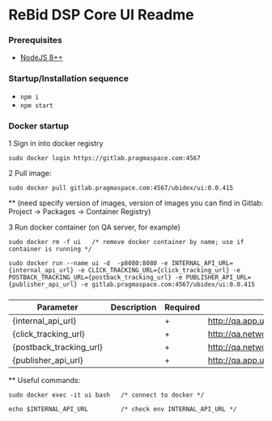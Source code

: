 
ReBid DSP Core UI Readme
======

### Prerequisites

- [NodeJS 8++](https://nodejs.org/uk/)

 
### Startup/Installation sequence

- `npm i`
- `npm start`

### Docker startup
1 Sign in into docker registry
```
sudo docker login https://gitlab.pragmaspace.com:4567
```
2 Pull image:

``` 
sudo docker pull gitlab.pragmaspace.com:4567/ubidex/ui:0.0.415
```

** (need specify version of images, version of images you can find in Gitlab: Project -> Packages -> Container Registry)

3 Run docker container (on QA server, for example) 

```
sudo docker rm -f ui   /* remove docker container by name; use if container is running */

sudo docker run --name ui -d  -p8080:8080 -e INTERNAL_API_URL={internal_api_url} -e CLICK_TRACKING_URL={click_tracking_url} -e POSTBACK_TRACKING_URL={postback_tracking_url} -e PUBLISHER_API_URL={publisher_api_url} -e gitlab.pragmaspace.com:4567/ubidex/ui:0.0.415
```

###

Parameter               | Description | Required | Example 
------------------------| ----------- | -------- | -------
{internal_api_url}      |             | + |  http://qa.app.ubidex.pragmaspace.com/rest |
{click_tracking_url}    |             | + |  http://qa.network.ubidex.pragmaspace.com/click |
{postback_tracking_url} |             | + |  http://qa.network.ubidex.pragmaspace.com/converion |
{publisher_api_url}     |             | + |  http://qa.app.ubidex.pragmaspace.com/api |


** Useful commands:
```
sudo docker exec -it ui bash   /* connect to docker */

echo $INTERNAL_API_URL         /* check env INTERNAL_API_URL */
```
